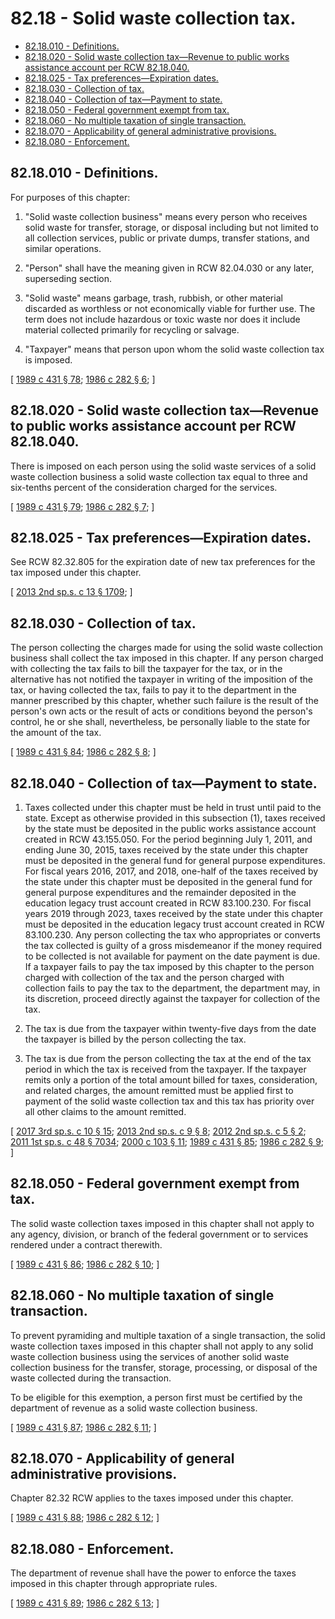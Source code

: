 # 82.18 - Solid waste collection tax.
* [82.18.010 - Definitions.](#8218010---definitions)
* [82.18.020 - Solid waste collection tax—Revenue to public works assistance account per RCW  82.18.040.](#8218020---solid-waste-collection-taxrevenue-to-public-works-assistance-account-per-rcw--8218040)
* [82.18.025 - Tax preferences—Expiration dates.](#8218025---tax-preferencesexpiration-dates)
* [82.18.030 - Collection of tax.](#8218030---collection-of-tax)
* [82.18.040 - Collection of tax—Payment to state.](#8218040---collection-of-taxpayment-to-state)
* [82.18.050 - Federal government exempt from tax.](#8218050---federal-government-exempt-from-tax)
* [82.18.060 - No multiple taxation of single transaction.](#8218060---no-multiple-taxation-of-single-transaction)
* [82.18.070 - Applicability of general administrative provisions.](#8218070---applicability-of-general-administrative-provisions)
* [82.18.080 - Enforcement.](#8218080---enforcement)
## 82.18.010 - Definitions.
For purposes of this chapter:

1. "Solid waste collection business" means every person who receives solid waste for transfer, storage, or disposal including but not limited to all collection services, public or private dumps, transfer stations, and similar operations.

2. "Person" shall have the meaning given in RCW 82.04.030 or any later, superseding section.

3. "Solid waste" means garbage, trash, rubbish, or other material discarded as worthless or not economically viable for further use. The term does not include hazardous or toxic waste nor does it include material collected primarily for recycling or salvage.

4. "Taxpayer" means that person upon whom the solid waste collection tax is imposed.

\[ [1989 c 431 § 78](https://leg.wa.gov/CodeReviser/documents/sessionlaw/1989c431.pdf?cite=1989%20c%20431%20§%2078); [1986 c 282 § 6](https://leg.wa.gov/CodeReviser/documents/sessionlaw/1986c282.pdf?cite=1986%20c%20282%20§%206); \]

## 82.18.020 - Solid waste collection tax—Revenue to public works assistance account per RCW  82.18.040.
There is imposed on each person using the solid waste services of a solid waste collection business a solid waste collection tax equal to three and six-tenths percent of the consideration charged for the services.

\[ [1989 c 431 § 79](https://leg.wa.gov/CodeReviser/documents/sessionlaw/1989c431.pdf?cite=1989%20c%20431%20§%2079); [1986 c 282 § 7](https://leg.wa.gov/CodeReviser/documents/sessionlaw/1986c282.pdf?cite=1986%20c%20282%20§%207); \]

## 82.18.025 - Tax preferences—Expiration dates.
See RCW 82.32.805 for the expiration date of new tax preferences for the tax imposed under this chapter.

\[ [2013 2nd sp.s. c 13 § 1709](https://lawfilesext.leg.wa.gov/biennium/2013-14/Pdf/Bills/Session%20Laws/Senate/5882-S.SL.pdf?cite=2013%202nd%20sp.s.%20c%2013%20§%201709); \]

## 82.18.030 - Collection of tax.
The person collecting the charges made for using the solid waste collection business shall collect the tax imposed in this chapter. If any person charged with collecting the tax fails to bill the taxpayer for the tax, or in the alternative has not notified the taxpayer in writing of the imposition of the tax, or having collected the tax, fails to pay it to the department in the manner prescribed by this chapter, whether such failure is the result of the person's own acts or the result of acts or conditions beyond the person's control, he or she shall, nevertheless, be personally liable to the state for the amount of the tax.

\[ [1989 c 431 § 84](https://leg.wa.gov/CodeReviser/documents/sessionlaw/1989c431.pdf?cite=1989%20c%20431%20§%2084); [1986 c 282 § 8](https://leg.wa.gov/CodeReviser/documents/sessionlaw/1986c282.pdf?cite=1986%20c%20282%20§%208); \]

## 82.18.040 - Collection of tax—Payment to state.
1. Taxes collected under this chapter must be held in trust until paid to the state. Except as otherwise provided in this subsection (1), taxes received by the state must be deposited in the public works assistance account created in RCW 43.155.050. For the period beginning July 1, 2011, and ending June 30, 2015, taxes received by the state under this chapter must be deposited in the general fund for general purpose expenditures. For fiscal years 2016, 2017, and 2018, one-half of the taxes received by the state under this chapter must be deposited in the general fund for general purpose expenditures and the remainder deposited in the education legacy trust account created in RCW 83.100.230. For fiscal years 2019 through 2023, taxes received by the state under this chapter must be deposited in the education legacy trust account created in RCW 83.100.230. Any person collecting the tax who appropriates or converts the tax collected is guilty of a gross misdemeanor if the money required to be collected is not available for payment on the date payment is due. If a taxpayer fails to pay the tax imposed by this chapter to the person charged with collection of the tax and the person charged with collection fails to pay the tax to the department, the department may, in its discretion, proceed directly against the taxpayer for collection of the tax.

2. The tax is due from the taxpayer within twenty-five days from the date the taxpayer is billed by the person collecting the tax.

3. The tax is due from the person collecting the tax at the end of the tax period in which the tax is received from the taxpayer. If the taxpayer remits only a portion of the total amount billed for taxes, consideration, and related charges, the amount remitted must be applied first to payment of the solid waste collection tax and this tax has priority over all other claims to the amount remitted.

\[ [2017 3rd sp.s. c 10 § 15](https://lawfilesext.leg.wa.gov/biennium/2017-18/Pdf/Bills/Session%20Laws/House/1677-S.SL.pdf?cite=2017%203rd%20sp.s.%20c%2010%20§%2015); [2013 2nd sp.s. c 9 § 8](https://lawfilesext.leg.wa.gov/biennium/2013-14/Pdf/Bills/Session%20Laws/House/2051-S.SL.pdf?cite=2013%202nd%20sp.s.%20c%209%20§%208); [2012 2nd sp.s. c 5 § 2](https://lawfilesext.leg.wa.gov/biennium/2011-12/Pdf/Bills/Session%20Laws/House/2823-S.SL.pdf?cite=2012%202nd%20sp.s.%20c%205%20§%202); [2011 1st sp.s. c 48 § 7034](https://lawfilesext.leg.wa.gov/biennium/2011-12/Pdf/Bills/Session%20Laws/House/1497-S.SL.pdf?cite=2011%201st%20sp.s.%20c%2048%20§%207034); [2000 c 103 § 11](https://lawfilesext.leg.wa.gov/biennium/1999-00/Pdf/Bills/Session%20Laws/House/2398-S.SL.pdf?cite=2000%20c%20103%20§%2011); [1989 c 431 § 85](https://leg.wa.gov/CodeReviser/documents/sessionlaw/1989c431.pdf?cite=1989%20c%20431%20§%2085); [1986 c 282 § 9](https://leg.wa.gov/CodeReviser/documents/sessionlaw/1986c282.pdf?cite=1986%20c%20282%20§%209); \]

## 82.18.050 - Federal government exempt from tax.
The solid waste collection taxes imposed in this chapter shall not apply to any agency, division, or branch of the federal government or to services rendered under a contract therewith.

\[ [1989 c 431 § 86](https://leg.wa.gov/CodeReviser/documents/sessionlaw/1989c431.pdf?cite=1989%20c%20431%20§%2086); [1986 c 282 § 10](https://leg.wa.gov/CodeReviser/documents/sessionlaw/1986c282.pdf?cite=1986%20c%20282%20§%2010); \]

## 82.18.060 - No multiple taxation of single transaction.
To prevent pyramiding and multiple taxation of a single transaction, the solid waste collection taxes imposed in this chapter shall not apply to any solid waste collection business using the services of another solid waste collection business for the transfer, storage, processing, or disposal of the waste collected during the transaction.

To be eligible for this exemption, a person first must be certified by the department of revenue as a solid waste collection business.

\[ [1989 c 431 § 87](https://leg.wa.gov/CodeReviser/documents/sessionlaw/1989c431.pdf?cite=1989%20c%20431%20§%2087); [1986 c 282 § 11](https://leg.wa.gov/CodeReviser/documents/sessionlaw/1986c282.pdf?cite=1986%20c%20282%20§%2011); \]

## 82.18.070 - Applicability of general administrative provisions.
Chapter 82.32 RCW applies to the taxes imposed under this chapter.

\[ [1989 c 431 § 88](https://leg.wa.gov/CodeReviser/documents/sessionlaw/1989c431.pdf?cite=1989%20c%20431%20§%2088); [1986 c 282 § 12](https://leg.wa.gov/CodeReviser/documents/sessionlaw/1986c282.pdf?cite=1986%20c%20282%20§%2012); \]

## 82.18.080 - Enforcement.
The department of revenue shall have the power to enforce the taxes imposed in this chapter through appropriate rules.

\[ [1989 c 431 § 89](https://leg.wa.gov/CodeReviser/documents/sessionlaw/1989c431.pdf?cite=1989%20c%20431%20§%2089); [1986 c 282 § 13](https://leg.wa.gov/CodeReviser/documents/sessionlaw/1986c282.pdf?cite=1986%20c%20282%20§%2013); \]

